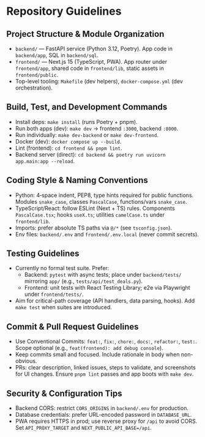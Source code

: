 # Repository Guidelines

## Project Structure & Module Organization
- `backend/` — FastAPI service (Python 3.12, Poetry). App code in `backend/app`, SQL in `backend/sql`.
- `frontend/` — Next.js 15 (TypeScript, PWA). App router under `frontend/app`, shared code in `frontend/lib`, static assets in `frontend/public`.
- Top-level tooling: `Makefile` (dev helpers), `docker-compose.yml` (dev orchestration).

## Build, Test, and Development Commands
- Install deps: `make install` (runs Poetry + pnpm).
- Run both apps (dev): `make dev` → frontend `:3000`, backend `:8000`.
- Run individually: `make dev-backend` or `make dev-frontend`.
- Docker (dev): `docker compose up --build`.
- Lint (frontend): `cd frontend && pnpm lint`.
- Backend server (direct): `cd backend && poetry run uvicorn app.main:app --reload`.

## Coding Style & Naming Conventions
- Python: 4‑space indent, PEP8, type hints required for public functions. Modules `snake_case`, classes `PascalCase`, functions/vars `snake_case`.
- TypeScript/React: follow ESLint (Next + TS) rules. Components `PascalCase.tsx`; hooks `useX.ts`; utilities `camelCase.ts` under `frontend/lib`.
- Imports: prefer absolute TS paths via `@/*` (see `tsconfig.json`).
- Env files: `backend/.env` and `frontend/.env.local` (never commit secrets).

## Testing Guidelines
- Currently no formal test suite. Prefer:
  - Backend: `pytest` with async tests; place under `backend/tests/` mirroring `app/` (e.g., `tests/api/test_deals.py`).
  - Frontend: unit tests with React Testing Library; e2e via Playwright under `frontend/tests/`.
- Aim for critical-path coverage (API handlers, data parsing, hooks). Add `make test` when suites are introduced.

## Commit & Pull Request Guidelines
- Use Conventional Commits: `feat:`, `fix:`, `chore:`, `docs:`, `refactor:`, `test:`. Scope optional (e.g., `feat(frontend): add debug console`).
- Keep commits small and focused. Include rationale in body when non-obvious.
- PRs: clear description, linked issues, steps to validate, and screenshots for UI changes. Ensure `pnpm lint` passes and app boots with `make dev`.

## Security & Configuration Tips
- Backend CORS: restrict `CORS_ORIGINS` in `backend/.env` for production.
- Database credentials: prefer URL-encoded password in `DATABASE_URL`.
- PWA requires HTTPS in prod; use reverse proxy for `/api` to avoid CORS. Set `API_PROXY_TARGET` and `NEXT_PUBLIC_API_BASE=/api`.

